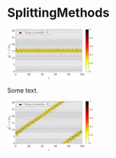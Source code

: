 # SplittingMethods

<p float="left">
  <img src="Figures/stat_solution.png" width="39%" />
  <p>Some text.</p>
  <img src="Figures/mov_solution.png" width="39%" /> 
</p>
